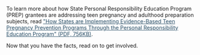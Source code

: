 <p>To learn more about how State Personal Responsibility Education Program (PREP) grantees are addressing teen pregnancy and adulthood preparation subjects, read <a href="http://www.acf.hhs.gov/sites/default/files/opre/prep_dis_brief_032814.pdf" style="color: #254B64;">"How States are Implementing Evidence-Based Teen Pregnancy Prevention Programs Through the Personal Responsibility Education Program" (PDF, 756KB)</a>.</p>
<p>Now that you have the facts, read on to get involved.</p>